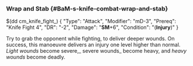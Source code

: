 ### Wrap and Stab {#BaM-s-knife-combat-wrap-and-stab}

$(dd cm_knife_fight_)
{ "Type": "Attack",
	"Modifier": "mD-3",
	"Prereq": "Knife Fight 4",
	"DR": "-2",
	"Damage": "__SM__+6",
	"Condition": "(__Injury__)"
}

Try to grab the opponent while fighting, to deliver deeper wounds. On success, this manoeuvre delivers an injury one level higher than normal.
_Light wounds_ become severe,_ severe wounds_ become heavy, and
_heavy wounds_ become deadly.
